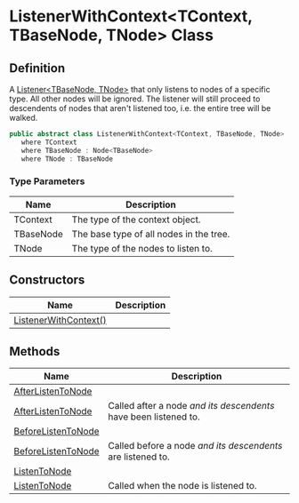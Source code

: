 # ListenerWithContext&lt;TContext, TBaseNode, TNode&gt; Class
## Definition

A [Listener&lt;TBaseNode, TNode&gt;](MrKWatkins.Ast.Listening.Listener-2.md) that only listens to nodes of a specific type. All other nodes will be ignored. The listener will still proceed to descendents of nodes that aren&#39;t listened too, i.e. the entire tree will be walked.

```c#
public abstract class ListenerWithContext<TContext, TBaseNode, TNode> : ListenerWithContext<TContext, TBaseNode>
   where TContext
   where TBaseNode : Node<TBaseNode>
   where TNode : TBaseNode
```

### Type Parameters

| Name | Description |
| ---- | ----------- |
| TContext | The type of the context object. |
| TBaseNode | The base type of all nodes in the tree. |
| TNode | The type of the nodes to listen to. |

## Constructors

| Name | Description |
| ---- | ----------- |
| [ListenerWithContext()](MrKWatkins.Ast.Listening.ListenerWithContext-3.-ctor.md) |  |

## Methods

| Name | Description |
| ---- | ----------- |
| [AfterListenToNode](MrKWatkins.Ast.Listening.ListenerWithContext-3.AfterListenToNode.md#mrkwatkins-ast-listening-listenerwithcontext-3-afterlistentonode(-0-1)) |  |
| [AfterListenToNode](MrKWatkins.Ast.Listening.ListenerWithContext-3.AfterListenToNode.md#mrkwatkins-ast-listening-listenerwithcontext-3-afterlistentonode(-0-2)) | Called after a node *and its descendents* have been listened to. |
| [BeforeListenToNode](MrKWatkins.Ast.Listening.ListenerWithContext-3.BeforeListenToNode.md#mrkwatkins-ast-listening-listenerwithcontext-3-beforelistentonode(-0-1)) |  |
| [BeforeListenToNode](MrKWatkins.Ast.Listening.ListenerWithContext-3.BeforeListenToNode.md#mrkwatkins-ast-listening-listenerwithcontext-3-beforelistentonode(-0-2)) | Called before a node *and its descendents* are listened to. |
| [ListenToNode](MrKWatkins.Ast.Listening.ListenerWithContext-3.ListenToNode.md#mrkwatkins-ast-listening-listenerwithcontext-3-listentonode(-0-1)) |  |
| [ListenToNode](MrKWatkins.Ast.Listening.ListenerWithContext-3.ListenToNode.md#mrkwatkins-ast-listening-listenerwithcontext-3-listentonode(-0-2)) | Called when the node is listened to. |

